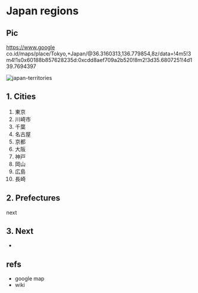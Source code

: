 # Japan regions

## Pic

https://www.google co.id/maps/place/Tokyo,+Japan/@36.3160313,136.779854,8z/data=!4m5!3m4!1s0x60188b857628235d:0xcdd8aef709a2b520!8m2!3d35.6807251!4d139.7694397

![japan-territories](/media/data1/RESEARCH/recall/d-note/lang/japan-territories.png)

## 1. Cities

1. 東京
2. 川崎市
3. 千葉
4. 名古屋
5. 京都
6. 大阪
7. 神戸
8. 岡山
9. 広島
10. 長崎

## 2. Prefectures

next



## 3. Next

-

## refs

- google map
- wiki
